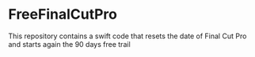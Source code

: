# FreeFinalCutPro
This repository contains a swift code that resets the date of Final Cut Pro and starts again the 90 days free trail
